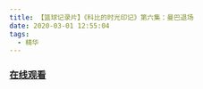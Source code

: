 ```yaml
---
title: 【篮球记录片】《科比的时光印记》第六集：曼巴退场
date: 2020-03-01 12:55:04
tags:
  - 精华
---
```


### <a href="https://www.weibo.com/tv/v/IwBqM6lB1?fid=1034:4477701671813126" target="_blank">在线观看</a>